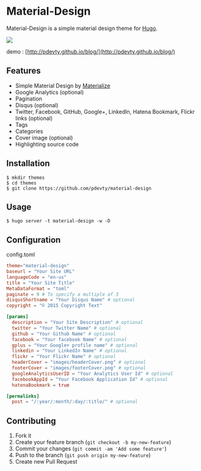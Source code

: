 # Material-Design

Material-Design is a simple material design theme for [Hugo](http://gohugo.io/).

![](https://github.com/pdevty/material-design/blob/master/images/tn.png)

demo : [http://pdevty.github.io/blog/](http://pdevty.github.io/blog/)

## Features

- Simple Material Design by [Materialize](http://materializecss.com/)
- Google Analytics (optional)
- Pagination
- Disqus (optional)
- Twitter, Facebook, GitHub, Google+, LinkedIn, Hatena Bookmark, Flickr links (optional)
- Tags
- Categories
- Cover image (optional)
- Highlighting source code

## Installation

```shell
$ mkdir themes
$ cd themes
$ git clone https://github.com/pdevty/material-design
```

## Usage

```shell
$ hugo server -t material-design -w -D
```

## Configuration

config.toml

```toml
theme="material-design"
baseurl = "Your Site URL"
languageCode = "en-us"
title = "Your Site Title"
MetaDataFormat = "toml"
paginate = 9 # To specify a multiple of 3
disqusShortname = "Your Disqus Name" # optional
copyright = "© 2015 Copyright Text"

[params]
  description = "Your Site Description" # optional
  twitter = "Your Twitter Name" # optional
  github = "Your Github Name" # optional
  facebook = "Your facebook Name" # optional
  gplus = "Your Google+ profile name" # optional
  linkedin = "Your LinkedIn Name" # optional
  flickr = "Your Flickr Name" # optional
  headerCover = "images/headerCover.png" # optional
  footerCover = "images/footerCover.png" # optional
  googleAnalyticsUserID = "Your Analytics User Id" # optional
  facebookAppId = "Your Facebook Application Id" # optional
  hatenaBookmark = true

[permalinks]
  post = "/:year/:month/:day/:title/" # optional
```

## Contributing

1. Fork it
2. Create your feature branch (`git checkout -b my-new-feature`)
3. Commit your changes (`git commit -am 'Add some feature'`)
4. Push to the branch (`git push origin my-new-feature`)
5. Create new Pull Request
